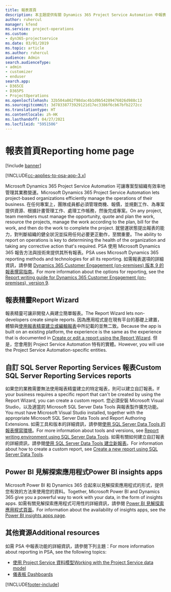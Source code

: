 ```yaml
---
title: 報表首頁
description: 本主題提供有關 Dynamics 365 Project Service Automation 中報表的資訊。
author: ruhercul
manager: kfend
ms.service: project-operations
ms.custom:
- dyn365-projectservice
ms.date: 03/01/2019
ms.topic: article
ms.author: ruhercul
audience: Admin
search.audienceType:
- admin
- customizer
- enduser
search.app:
- D365CE
- D365PS
- ProjectOperations
ms.openlocfilehash: 32b504a862f98dac4b1d9b54289476026d988c13
ms.sourcegitcommit: 3d78338773929121d17ec3386f6cb67bfb2272cc
ms.translationtype: HT
ms.contentlocale: zh-HK
ms.lasthandoff: 04/27/2021
ms.locfileid: "5951506"
---
```

# <a name="reporting-home-page"></a><span data-ttu-id="2339b-103">報表首頁</span><span class="sxs-lookup"><span data-stu-id="2339b-103">Reporting home page</span></span>

[!include [banner](../includes/psa-now-project-operations.md)]

[!INCLUDE[cc-applies-to-psa-app-3.x](../includes/cc-applies-to-psa-app-3x.md)]

<span data-ttu-id="2339b-104">Microsoft Dynamics 365 Project Service Automation 可讓專案型組織有效率地管理其業務營運。</span><span class="sxs-lookup"><span data-stu-id="2339b-104">Microsoft Dynamics 365 Project Service Automation lets project-based organizations efficiently manage the operations of their business.</span></span> <span data-ttu-id="2339b-105">在任何專案上，團隊成員都必須管理商機、報價，並規劃工作、為專案提供資源、根據計畫管理工作、處理工作帳務，然後完成專案。</span><span class="sxs-lookup"><span data-stu-id="2339b-105">On any project, team members must manage the opportunity, quote and plan the work, resource the projects, manage the work according to the plan, bill for the work, and then do the work to complete the project.</span></span> <span data-ttu-id="2339b-106">就營運狀態提出報表的能力，對判斷組織的健全狀況並採用任何必要更正動作，至關重要。</span><span class="sxs-lookup"><span data-stu-id="2339b-106">The ability to report on operations is key to determining the health of the organization and taking any corrective action that's required.</span></span> <span data-ttu-id="2339b-107">PSA 使用 Microsoft Dynamics 365 報告方法與技術來提供其所有報表。</span><span class="sxs-lookup"><span data-stu-id="2339b-107">PSA uses Microsoft Dynamics 365 reporting methods and technologies for all its reporting.</span></span> <span data-ttu-id="2339b-108">如需報表選項的詳細資訊，請參閱 [Dynamics 365 Customer Engagement (on-premises) 版本 9 的報表撰寫指南](/dynamics365/customerengagement/on-premises/analytics/reporting-analytics-with-dynamics-365)。</span><span class="sxs-lookup"><span data-stu-id="2339b-108">For more information about the options for reporting, see the [Report writing guide for Dynamics 365 Customer Engagement (on-premises), version 9](/dynamics365/customerengagement/on-premises/analytics/reporting-analytics-with-dynamics-365).</span></span>

## <a name="report-wizard"></a><span data-ttu-id="2339b-109">報表精靈</span><span class="sxs-lookup"><span data-stu-id="2339b-109">Report Wizard</span></span>

<span data-ttu-id="2339b-110">報表精靈可讓非開發人員建立簡單報表。</span><span class="sxs-lookup"><span data-stu-id="2339b-110">The Report Wizard lets non-developers create simple reports.</span></span> <span data-ttu-id="2339b-111">因為應用程式是在現有平台的基礎上建置，體驗與[使用報表精靈建立或編輯報表](/dynamics365/customerengagement/on-premises/basics/create-edit-copy-report-wizard)中所記載的並無二致。</span><span class="sxs-lookup"><span data-stu-id="2339b-111">Because the app is built on an existing platform, the experience is the same as the experience that is documented in [Create or edit a report using the Report Wizard](/dynamics365/customerengagement/on-premises/basics/create-edit-copy-report-wizard).</span></span> <span data-ttu-id="2339b-112">但是，您會用到 Project Service Automation 特有的實體。</span><span class="sxs-lookup"><span data-stu-id="2339b-112">However, you will use the Project Service Automation-specific entities.</span></span>

## <a name="custom-sql-server-reporting-services-reports"></a><span data-ttu-id="2339b-113">自訂 SQL Server Reporting Services 報表</span><span class="sxs-lookup"><span data-stu-id="2339b-113">Custom SQL Server Reporting Services reports</span></span>

<span data-ttu-id="2339b-114">如果您的業務需要無法使用報表精靈建立的特定報表，則可以建立自訂報表。</span><span class="sxs-lookup"><span data-stu-id="2339b-114">If your business requires a specific report that can't be created by using the Report Wizard, you can create a custom report.</span></span> <span data-ttu-id="2339b-115">您必須安裝 Microsoft Visual Studio，以及適當的 Microsoft SQL Server Data Tools 與報表製作擴充功能。</span><span class="sxs-lookup"><span data-stu-id="2339b-115">You must have Microsoft Visual Studio installed, together with the appropriate Microsoft SQL Server Data Tools and Report Authoring Extensions.</span></span> <span data-ttu-id="2339b-116">如需工具和版本的詳細資訊，請參閱[使用 SQL Server Data Tools  的報表撰寫環境](/dynamics365/customerengagement/on-premises/analytics/report-writing-environment-using-sql-server-data-tools)。</span><span class="sxs-lookup"><span data-stu-id="2339b-116">For more information about tools and versions, see [Report writing environment using SQL Server Data Tools](/dynamics365/customerengagement/on-premises/analytics/report-writing-environment-using-sql-server-data-tools).</span></span> <span data-ttu-id="2339b-117">如需有關如何建立自訂報表的詳細資訊，請參閱[使用 SQL Server Data Tools 建立新報表](/dynamics365/customerengagement/on-premises/analytics/create-a-new-report-using-sql-server-data-tools)。</span><span class="sxs-lookup"><span data-stu-id="2339b-117">For information about how to create a custom report, see [Create a new report using SQL Server Data Tools](/dynamics365/customerengagement/on-premises/analytics/create-a-new-report-using-sql-server-data-tools).</span></span>

## <a name="power-bi-insights-apps"></a><span data-ttu-id="2339b-118">Power BI 見解探索應用程式</span><span class="sxs-lookup"><span data-stu-id="2339b-118">Power BI insights apps</span></span>

<span data-ttu-id="2339b-119">Microsoft Power BI 和 Dynamics 365 合起來以見解探索應用程式的形式，提供您有效的方法來使用您的資料。</span><span class="sxs-lookup"><span data-stu-id="2339b-119">Together, Microsoft Power BI and Dynamics 365 give you a powerful way to work with your data, in the form of insights apps.</span></span> <span data-ttu-id="2339b-120">如需有關見解探索應用程式可用性的詳細資訊，請參閱 [Power BI 見解探索應用程式頁面](https://powerbi.microsoft.com/power-bi-insights-apps/)。</span><span class="sxs-lookup"><span data-stu-id="2339b-120">For information about the availability of insights apps, see the [Power BI insights apps page](https://powerbi.microsoft.com/power-bi-insights-apps/).</span></span>


## <a name="additional-resources"></a><span data-ttu-id="2339b-121">其他資源</span><span class="sxs-lookup"><span data-stu-id="2339b-121">Additional resources</span></span>
<span data-ttu-id="2339b-122">如需 PSA 中報表功能的詳細資訊，請參閱下列主題：</span><span class="sxs-lookup"><span data-stu-id="2339b-122">For more information about reporting in PSA, see the following topics:</span></span>

- [<span data-ttu-id="2339b-123">使用 Project Service 資料模型</span><span class="sxs-lookup"><span data-stu-id="2339b-123">Working with the Project Service data model</span></span>](reports-working-project-service-data-model.md)
- [<span data-ttu-id="2339b-124">儀表板 </span><span class="sxs-lookup"><span data-stu-id="2339b-124">Dashboards</span></span>](reports-dashboards.md)



[!INCLUDE[footer-include](../includes/footer-banner.md)]